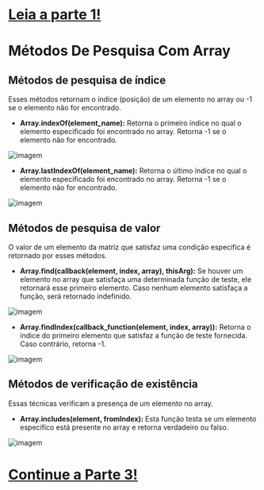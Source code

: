 # [Leia a parte 1!](https://github.com/Karlos-Eduardo-Mrqs/Construction-Html-Css-Javascript/blob/Test/Intera%C3%A7%C3%A3o-Javascript/Modulo%205%20-%20Manipula%C3%A7%C3%A3o%20de%20Dados/Arrays-N%C3%BAmero_12/Manipula%C3%A7%C3%A3o.md)

# Métodos De Pesquisa Com Array

## Métodos de pesquisa de índice 
Esses métodos retornam o índice (posição) de um elemento no array ou -1 se o elemento não for encontrado.

- **Array.indexOf(element_name):** Retorna o primeiro índice no qual o elemento especificado foi encontrado no array. Retorna -1 se o elemento não for encontrado.

![imagem](https://github.com/user-attachments/assets/52464b93-ab05-4e79-8a49-0fd1cd6d9e7a)

- **Array.lastIndexOf(element_name):** Retorna o último índice no qual o elemento especificado foi encontrado no array. Retorna -1 se o elemento não for encontrado.

![imagem](https://github.com/user-attachments/assets/3ad951af-3f41-4b6a-9cc7-fd748be2d827)

## Métodos de pesquisa de valor
O valor de um elemento da matriz que satisfaz uma condição específica é retornado por esses métodos.

- **Array.find(callback(element, index, array), thisArg):** Se houver um elemento no array que satisfaça uma determinada função de teste, ele retornará esse primeiro elemento. Caso nenhum elemento satisfaça a função, será retornado indefinido.

![imagem](https://github.com/user-attachments/assets/4435ec0a-17b3-4106-89c5-53d62ccd8b31)

- **Array.findIndex(callback_function(element, index, array)):** Retorna o índice do primeiro elemento que satisfaz a função de teste fornecida. Caso contrário, retorna -1.

![imagem](https://github.com/user-attachments/assets/b1fdf074-b5ba-4b52-92c2-3c40161a8a93)

## Métodos de verificação de existência 
Essas técnicas verificam a presença de um elemento no array.

- **Array.includes(element, fromIndex):** Esta função testa se um elemento específico está presente no array e retorna verdadeiro ou falso.

![imagem](https://github.com/user-attachments/assets/1b971c83-11ec-4799-8946-21aabadb5fcb)

# [Continue a Parte 3!](https://github.com/Karlos-Eduardo-Mrqs/Construction-Html-Css-Javascript/blob/Test/Intera%C3%A7%C3%A3o-Javascript/Modulo%205%20-%20Manipula%C3%A7%C3%A3o%20de%20Dados/Arrays-N%C3%BAmero_12/Mapas.md)
